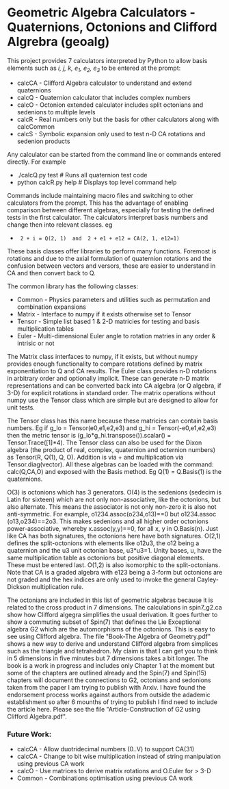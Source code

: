 # Geometric Algebra Calculators - Quaternions, Octonions and Clifford Algrebra (geoalg)

This project provides 7 calculators interpreted by Python to allow basis elements such as *i, j, k, e<sub>1</sub>, e<sub>2</sub>, e<sub>3</sub>* to be entered at the prompt:
* calcCA - Clifford Algebra calculator to understand and extend quaternions
* calcQ - Quaternion calculator that includes complex numbers
* calcO - Octonion extended calculator includes split octonians and sedenions to multiple levels
* calcR - Real numbers only but the basis for other calculators along with calcCommon
* calcS - Symbolic expansion only used to test n-D CA rotations and sedenion products

Any calculator can be started from the command line or commands entered directly. For example
*  ./calcQ.py test         # Runs all quaternion test code
*  python calcR.py help    # Displays top level command help

Commands include maintaining macro files and switching to other calculators from the prompt. This has the advantage of enabling comparison between different algebras, especially for testing the defined tests in the first calculator. The calculators interpret basis numbers and change then into relevant classes. eg
*      2 + i = Q(2, 1)  and  2 + e1 + e12 = CA(2, 1, e12=1)

These basis classes offer libraries to perform many functions. Foremost is rotations and due to the axial formulation of quaternion rotations and the confusion between vectors and versors, these are easier to understand in CA and then convert back to Q. 

The common library has the following classes:
* Common - Physics parameters and utilities such as permutation and combination expansions
* Matrix - Interface to numpy if it exists otherwise set to Tensor
* Tensor - Simple list based 1 & 2-D matricies for testing and basis multiplication tables
* Euler  - Multi-dimensional Euler angle to rotation matries in any order & intrisic or not

The Matrix class interfaces to numpy, if it exists, but without numpy provides enough functionality to compare rotations defined by matrix exponentiation to Q and CA results. The Euler class provides n-D rotations in arbitrary order and optionally implicit. These can generate n-D matrix representations and can be converted back into CA algebra (or Q algebra, if 3-D) for explicit rotations in standard order. The matrix operations without numpy use the Tensor class which are simple but are designed to allow for unit tests.

The Tensor class has this name because these matricies can contain basis numbers. Eg if g_lo = Tensor(e0,e1,e2,e3) and g_hi = Tensor(-e0,e1,e2,e3) then the metric tensor is (g_lo*g_hi.transpose()).scalar() = Tensor.Trace([1]*4). The Tensor class can also be used for the Dixon algebra (the product of real, complex, quaternion and octernion numbers) as Tensor(R, Q(1), Q, O). Addition is via + and multiplication via Tensor.diag(vector). All these algebras can be loaded with the command: calc(Q,CA,O) and exposed with the Basis method. Eg Q(1) = Q.Basis(1) is the quaternions.

O(3) is octonions which has 3 generators. O(4) is the sedenions (sedecim is Latin for sixteen) which are not only non-associative, like the octonions, but also alternate. This means the associator is not only non-zero it is also not anti-symmetric. For example, o1234.assoc(o234,o13)==0 but o1234.assoc (o13,o234)==2o3. This makes sedenions and all higher order octonions power-associative, whereby x.assoc(y,y)==0, for all x, y in O.Basis(n). Just like CA has both signatures, the octonions here have both signatures. O(2,1) defines the split-octonions with elements like o12u3, the o12 being a quaternion and the u3 unit octonian base, u3*u3=1. Unity bases, u<hex>, have the same multiplication table as octonions but positive diagonal elements. These must be entered last. O(1,2) is also isomorphic to the split-octonians. Note that CA is a graded algebra with e123 being a 3-form but octonions are not graded and the hex indices are only used to invoke the general Cayley-Dickson multiplication rule.

The octonians are included in this list of geometric algebras because it is related to the cross product in 7 dimensions. The calculations in spin7_g2.ca show how Clifford algegra simplifies the usual derivation. It goes further to show a commuting subset of Spin(7) that defines the Lie Exceptional algebra G2 which are the automorphisms of the octonions. This is easy to see using Clifford algebra. The file "Book-The Algebra of Geometry.pdf" shows a new way to derive and understand Clifford algebra from simplices such as the triangle and tetrahedron. My claim is that I can get you to think in 5 dimensions in five minutes but 7 dimensions takes a bit longer. The book is a work in progress and includes only Chapter 1 at the moment but some of the chapters are outlined already and the Spin(7) and Spin(15) chapters will document the connections to G2, octonians and sedonions taken from the paper I am trying to publish with Arxiv. I have found the endorsement process works against authors from outside the adademic establishment so after 6 mounths of trying to publish I find need to include the article here. Please see the file "Article-Construction of G2 using Clifford Algebra.pdf".

### Future Work:
* calcCA - Allow duotridecimal numbers (0..V) to support CA(31)
* calcCA - Change to bit wise multiplication instead of string manipulation using previous CA work
* calcO - Use matrices to derive matrix rotations and O.Euler for > 3-D
* Common - Combinations optimisation using previous CA work


